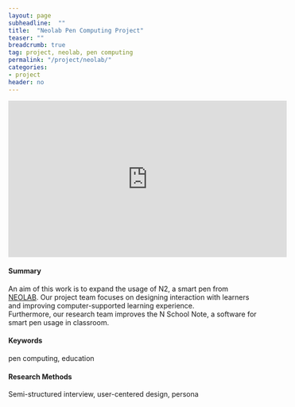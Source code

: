 ```yaml
---
layout: page
subheadline:  ""
title:  "Neolab Pen Computing Project"
teaser: ""
breadcrumb: true
tag: project, neolab, pen computing
permalink: "/project/neolab/"
categories:
- project
header: no
---
```


<iframe width="560" height="315" src="https://www.youtube.com/embed/x5o2NWTnfH0" frameborder="0" allowfullscreen></iframe>

<h4> Summary </h4>
<p> An aim of this work is to expand the usage of N2, a smart pen from <a href = "http://www.neosmartpen.com/en">NEOLAB</a>. Our project team focuses on designing interaction with learners and improving computer-supported learning experience. <br>
    Furthermore, our research team improves the N School Note, a software for smart pen usage in classroom. </p>

<h4> Keywords </h4>
pen computing, education

<h4> Research Methods </h4>
Semi-structured interview, user-centered design, persona











